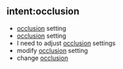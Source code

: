 ## intent:occlusion
- [occlusion](features) setting
- [occlusion](features) setting
- I need to adjust [occlusion](features) settings
- modify [occlusion](features) setting
- change [occlusion](features)